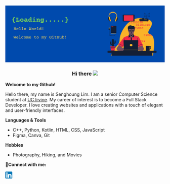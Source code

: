 ![Heading image](./images/HeadingImg.png)

<h3 align = "center"> Hi there <img src="https://media.giphy.com/media/hvRJCLFzcasrR4ia7z/giphy.gif" width="25px"> </h3>

**Welcome to my Github!**

Hello there, my name is Senghoung Lim. I am a senior Computer Science student at [UC Irvine](https://uci.edu/). My career of interest is to become a Full Stack Developer. I love creating websites and applications with a touch of elegant and user-friendly interfaces.

**Languages & Tools**

- C++, Python, Kotlin, HTML, CSS, JavaScript
- Figma, Canva, Git

**Hobbies**

- Photography, Hiking, and Movies

**:handshake:Connect with me:**

<a href = "https://www.linkedin.com/in/senghounglim" >
  <img align = "left" alt = "ShL's LinkedIn" width = "22px" 
  src = "./images/linkedinlogo.png" />
</a>

<!--
**SenghoungLim/SenghoungLim** is a ✨ _special_ ✨ repository because its `README.md` (this file) appears on your GitHub profile.

Here are some ideas to get you started:

- 🔭 I’m currently working on ...
- 🌱 I’m currently learning ...
- 👯 I’m looking to collaborate on ...
- 🤔 I’m looking for help with ...
- 💬 Ask me about ...
- 📫 How to reach me: ...
- 😄 Pronouns: ...
- ⚡ Fun fact: ...
-->
